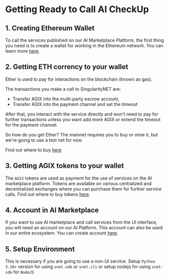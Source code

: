 # Getting Ready to Call AI CheckUp

## 1. Creating Ethereum Wallet

To call the services published on our AI Marketplace Platform, the first thing you need is to create a wallet for working in the Ethereum network. You can learn more [here](https://metamask.io/download/).

## 2. Getting ETH corrency to your wallet

Ether is used to pay for interactions on the blockchain (known as gas).

The transactions you make a call to SingularityNET are:
- Transfer AGIX into the multi-party escrow account,
- Transfer AGIX into the payment channel and set the timeout

After that, you interact with the service directly and won't need to pay for further transactions unless you want add more AGIX
or extend the timeout for the payment channel.

So how do you get Ether? The mainnet requires you to buy or mine it, but we're going to use a test net for now.

Find out where to buy [here](https://coinmarketcap.com/currencies/ethereum/#Markets)

## 3. Getting AGIX tokens to your wallet

The `AGIX` tokens are used as payment for the use of services on the AI marketplace platform. Tokens are available on various centralized and decentralized exchanges where you can purchase them for further service calls. Find out where to buy tokens [here](https://coinmarketcap.com/currencies/singularitynet/#Markets).

## 4. Account in AI Marketplace
 
If you want to use AI marketplace and call services from the UI interface, you will need an account on our AI Platform. This account can also be used in our entire ecosystem. You can create account [here](https://beta.singularitynet.io/signup).

## 5. Setup Environment

This is necessary if you are going to use a non-UI service.
Setup `Python 3.10+` version for using `snet.sdk` or `snet.cli` or setup nodejs for using `snet-sdk` for `NodeJS`